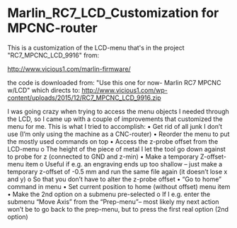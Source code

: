 # Marlin_RC7_LCD_Customization for MPCNC-router
This is a customization of the LCD-menu that's in the project "RC7_MPCNC_LCD_9916" from:

http://www.vicious1.com/marlin-firmware/ 

the code is downloaded from: "Use this one for now- Marlin RC7 MPCNC w/LCD" which directs to: 
http://www.vicious1.com/wp-content/uploads/2015/12/RC7_MPCNC_LCD_9916.zip

I was going crazy when trying to access the menu objects I needed through the LCD, so I came up with a couple of improvements that customized the menu for me. 
This is what I tried to accomplish:
• Get rid of all junk I don’t use (I’m only using the machine as a CNC-router)
• Reorder the menu to put the mostly used commands on top
• Access the z-probe offset from the LCD-menu
  o The height of the piece of metal I let the tool go down against to probe for z (connected to GND and z-min)
• Make a temporary Z-offset-menu item
 o Useful if e.g. an engraving ends up too shallow – just make a temporary z-offset of -0.5 mm and run the same file again (it doesn’t lose x and y)
  o So that you don’t have to alter the z-probe offset
• “Go to home” command in menu
• Set current position to home (without offset) menu item
• Make the 2nd option on a submenu pre-selected
  o If I e.g. enter the submenu “Move Axis” from the “Prep-menu”– most likely my next action won’t be to go back to the prep-menu, but to press the first real option (2nd option) 